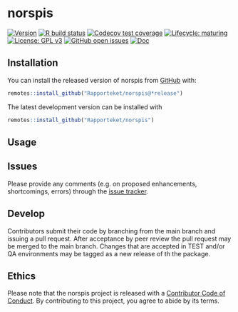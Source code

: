 
# norspis

<!-- badges: start -->
[![Version](https://img.shields.io/github/v/release/rapporteket/norspis?sort=semver)](https://github.com/rapporteket/norspis/releases)
[![R build status](https://github.com/rapporteket/norspis/workflows/R-CMD-check/badge.svg)](https://github.com/rapporteket/norspis/actions)
[![Codecov test coverage](https://codecov.io/gh/Rapporteket/norspis/branch/main/graph/badge.svg)](https://codecov.io/gh/Rapporteket/norspis?branch=main)
[![Lifecycle: maturing](https://img.shields.io/badge/lifecycle-maturing-blue.svg)](https://www.tidyverse.org/lifecycle/#maturing)
[![License: GPL v3](https://img.shields.io/badge/License-GPLv3-blue.svg)](https://www.gnu.org/licenses/gpl-3.0)
[![GitHub open issues](https://img.shields.io/github/issues/rapporteket/norspis.svg)](https://github.com/rapporteket/norspis/issues)
[![Doc](https://img.shields.io/badge/Doc--grey.svg)](https://rapporteket.github.io/norspis/)
<!-- badges: end -->


## Installation

You can install the released version of norspis from [GitHub](https://github.com/Rapporteket/norspis) with:

``` r
remotes::install_github("Rapporteket/norspis@*release")
```
The latest development version can be installed with
```r
remotes::install_github("Rapporteket/norspis")
```

## Usage

## Issues
Please provide any comments (e.g. on proposed enhancements, shortcomings, errors) through the [issue tracker](https://github.com/Rapporteket/norspis/issues).


## Develop
Contributors submit their code by branching from the main branch and issuing a pull request. After acceptance by peer review the pull request may be merged to the main branch. Changes that are accepted in TEST and/or QA environments may be tagged as a new release of th  the package.

## Ethics
Please note that the norspis project is released with a [Contributor Code of Conduct](https://contributor-covenant.org/version/2/0/CODE_OF_CONDUCT.html). By contributing to this project, you agree to abide by its terms.

